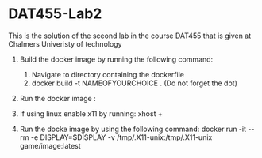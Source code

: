 # DAT455-Lab2
This is the solution of the sceond lab in the course DAT455 that is given at Chalmers Univeristy of technology

1) Build the docker image by running the following command:
   1) Navigate to directory containing the dockerfile
   2) docker build -t NAMEOFYOURCHOICE . (Do not forget the dot)
    
2) Run the docker image :

  1) If using linux enable x11 by running:
      xhost + 
  2) Run the docke image by using the following command:
      docker run -it --rm -e DISPLAY=$DISPLAY -v /tmp/.X11-unix:/tmp/.X11-unix game/image:latest